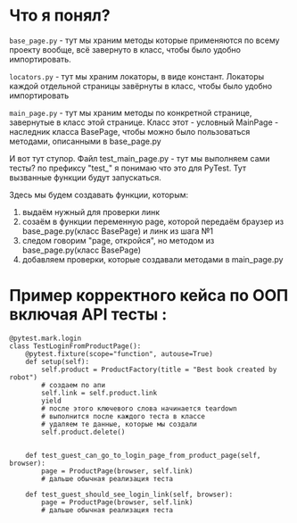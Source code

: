 # Что я понял?
`base_page.py` - тут мы храним методы которые применяются по всему проекту вообще, всё завернуто в класс, чтобы было удобно импортировать.

`locators.py` - тут мы храним локаторы, в виде констант. Локаторы каждой отдельной страницы завёрнуты в класс, чтобы было удобно импортировать

`main_page.py` - тут мы храним методы по конкретной странице, завернутые в класс этой странице. Класс этот - условный MainPage - наследник класса BasePage, чтобы можно было пользоваться методами, описанными в base_page.py

И вот тут ступор. Файл test_main_page.py - тут мы выполняем сами тесты? по префиксу "test_" я понимаю что это для PyTest. Тут вызванные функции будут запускаться.

Здесь мы будем создавать функции, которым:

1. выдаём нужный для проверки линк
2. созаём в функции переменную page, которой передаём браузер из base_page.py(класс BasePage) и линк из шага №1
3. следом говорим "page, откройся", но методом из base_page.py(класс BasePage)
4. добавляем проверки, которые создавали методами в main_page.py


# Пример корректного кейса по ООП включая API тесты :
    @pytest.mark.login
    class TestLoginFromProductPage():
        @pytest.fixture(scope="function", autouse=True)
        def setup(self):
            self.product = ProductFactory(title = "Best book created by robot")
            # создаем по апи
            self.link = self.product.link
            yield
            # после этого ключевого слова начинается teardown
            # выполнится после каждого теста в классе
            # удаляем те данные, которые мы создали 
            self.product.delete()
            
    
        def test_guest_can_go_to_login_page_from_product_page(self, browser):
            page = ProductPage(browser, self.link)
            # дальше обычная реализация теста
    
        def test_guest_should_see_login_link(self, browser):
            page = ProductPage(browser, self.link)
            # дальше обычная реализация теста